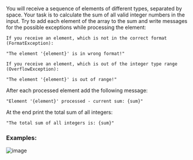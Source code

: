 You will receive a sequence of elements of different types, separated by space. Your task is to calculate the sum of all valid integer numbers in the input. Try to add each element of the array to the sum and write messages for the possible exceptions while processing the element:

	If you receive an element, which is not in the correct format (FormatException):
  
    "The element '{element}' is in wrong format!"

	If you receive an element, which is out of the integer type range (OverflowException):
  
    "The element '{element}' is out of range!"

After each processed element add the following message:

	"Element '{element}' processed - current sum: {sum}"

At the end print the total sum of all integers:

	"The total sum of all integers is: {sum}"

### Examples:

![image](https://user-images.githubusercontent.com/45227327/224835034-937b0a74-9b13-4dd0-b5dd-20bda43e2725.png)
